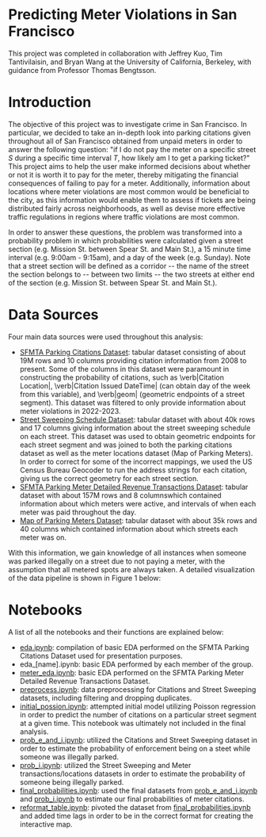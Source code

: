 # Predicting Meter Violations in San Francisco

This project was completed in collaboration with Jeffrey Kuo, Tim Tantivilaisin, and Bryan Wang at the University of California, Berkeley, with guidance from Professor Thomas Bengtsson.

# Introduction

The objective of this project was to investigate crime in San Francisco. In particular, we decided to take an in-depth look into parking citations given throughout all of San Francisco obtained from unpaid meters in order to answer the following question: "if I do not pay the meter on a specific street $S$ during a specific time interval $T$, how likely am I to get a parking ticket?" This project aims to help the user make informed decisions about whether or not it is worth it to pay for the meter, thereby mitigating the financial consequences of failing to pay for a meter. Additionally, information about locations where meter violations are most common would be beneficial to the city, as this information would enable them to assess if tickets are being distributed fairly across neighborhoods, as well as devise more effective traffic regulations in regions where traffic violations are most common.

In order to answer these questions, the problem was transformed into a probability problem in which probabilities were calculated given a street section (e.g. Mission St. between Spear St. and Main St.), a 15 minute time interval (e.g. 9:00am - 9:15am), and a day of the week (e.g. Sunday). Note that a street section will be defined as a corridor -- the name of the street the section belongs to -- between two limits -- the two streets at either end of the section (e.g. Mission St. between Spear St. and Main St.). 

# Data Sources

Four main data sources were used throughout this analysis:

- [SFMTA Parking Citations Dataset](https://data.sfgov.org/Transportation/SFMTA-Parking-Citations/ab4h-6ztd): tabular dataset consisting of about 19M rows and 10 columns providing citation information from 2008 to present. Some of the columns in this dataset were paramount in constructing the probability of citations, such as \verb|Citation Location|, \verb|Citation Issued DateTime| (can obtain day of the week from this variable), and \verb|geom| (geometric endpoints of a street segment). This dataset was filtered to only provide information about meter violations in 2022-2023. 
- [Street Sweeping Schedule Dataset](https://data.sfgov.org/City-Infrastructure/Street-Sweeping-Schedule/yhqp-riqs): tabular dataset with about 40k rows and 17 columns giving information about the street sweeping schedule on each street. This dataset was used to obtain geometric endpoints for each street segment and was joined to both the parking citations dataset as well as the meter locations dataset (Map of Parking Meters). In order to correct for some of the incorrect mappings, we used the US Census Bureau Geocoder to run the address strings for each citation, giving us the correct geometry for each street section.
- [SFMTA Parking Meter Detailed Revenue Transactions Dataset](https://data.sfgov.org/Transportation/SFMTA-Parking-Meter-Detailed-Revenue-Transactions/imvp-dq3v): tabular dataset with about 157M rows and 8 columnswhich contained information about which meters were active, and intervals of when each meter was paid throughout the day.
- [Map of Parking Meters Dataset](https://data.sfgov.org/Transportation/Map-of-Parking-Meters/fqfu-vcqd): tabular dataset with about 35k rows and 40 columns which contained information about which streets each meter was on.

With this information, we gain knowledge of all instances when someone was parked illegally on a street due to not paying a meter, with the assumption that all metered spots are always taken. A detailed visualization of the data pipeline is shown in Figure 1 below: 

# Notebooks

A list of all the notebooks and their functions are explained below:
- [eda.ipynb](notebooks/eda.ipynb): compilation of basic EDA performed on the SFMTA Parking Citations Dataset used for presentation purposes.
- eda_\[name\].ipynb: basic EDA performed by each member of the group.
- [meter_eda.ipynb](meter_eda.ipynb): basic EDA performed on the SFMTA Parking Meter Detailed Revenue Transactions Dataset.
- [preprocess.ipynb](preprocess.ipynb): data preprocessing for Citations and Street Sweeping datasets, including filtering and dropping duplicates.
- [initial_possion.ipynb](initial_poisson.ipynb): attempted initial model utilizing Poisson regression in order to predict the number of citations on a particular street segment at a given time. This notebook was ultimately not included in the final analysis.
- [prob_e_and_i.ipynb](prob_e_and_i.ipynb): utilized the Citations and Street Sweeping dataset in order to estimate the probability of enforcement being on a steet while someone was illegally parked. 
- [prob_i.ipynb](prob_i.ipynb): utilized the Street Sweeping and Meter transactions/locations datasets in order to estimate the probability of someone being illegally parked.
- [final_probabilities.ipynb](final_probabilities.ipynb): used the final datasets from [prob_e_and_i.ipynb](prob_e_and_i.ipynb) and [prob_i.ipynb](prob_i.ipynb) to estimate our final probabilities of meter citations.
- [reformat_table.ipynb](reformat_table.ipynb): pivoted the dataset from [final_probabilities.ipynb](final_probabilities.ipynb) and added time lags in order to be in the correct format for creating the interactive map.

